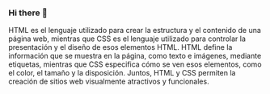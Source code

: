 ### Hi there 👋
HTML es el lenguaje utilizado para crear la estructura y el contenido de una página web, mientras que CSS es el lenguaje utilizado para controlar la presentación y el diseño de esos elementos HTML. HTML define la información que se muestra en la página, como texto e imágenes, mediante etiquetas, mientras que CSS especifica cómo se ven esos elementos, como el color, el tamaño y la disposición. Juntos, HTML y CSS permiten la creación de sitios web visualmente atractivos y funcionales.
<!--
**404SE/404SE** is a ✨ _special_ ✨ repository because its `README.md` (this file) appears on your GitHub profile.

Here are some ideas to get you started:

- 🔭 I’m currently working on ...
- 🌱 I’m currently learning ...
- 👯 I’m looking to collaborate on ...
- 🤔 I’m looking for help with ...
- 💬 Ask me about ...
- 📫 How to reach me: ...
- 😄 Pronouns: ...
- ⚡ Fun fact: ...
-->
